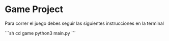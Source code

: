 # Game Project

Para correr el juego debes seguir las siguientes instrucciones en la terminal

´´´sh
cd game
python3 main.py
´´´ 
